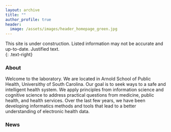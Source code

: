 ```yaml
---
layout: archive
title: ""
author_profile: true
header: 
  image: /assets/images/header_homepage_green.jpg
---
```


This site is under construction. Listed information may not be accurate and up-to-date.
Justified text.<br/>
{: .text-right}

### About
Welcome to the laboratory. We are located in Arnold School of Public Health, Universithy of South Carolina. Our goal is to seek ways to a safe and intelligent health system. We apply principles from information science and cognitive science to address practical questions from medicine, public health, and health services. Over the last few years, we have been developing informatics methods and tools that lead to a better understanding of electronic health data.



### News
